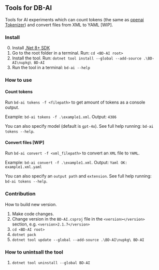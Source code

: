## Tools for DB-AI

Tools for AI experiments which can count tokens (the same as [openai Tokenizer](https://platform.openai.com/tokenizer)) and convert files from XML to YAML [WIP].

### Install
0. Install [.Net 8+ SDK](https://dotnet.microsoft.com/en-us/download/dotnet/8.0)
1. Go to the root folder in a terminal. Run: `cd <BD-AI root>`
1. Install the tool. Run: `dotnet tool install --global --add-source .\BD-AI\nupkg\ BD-AI`
1. Run the tool in a terminal: `bd-ai --help`

### How to use

#### Count tokens

Run `bd-ai tokens -f <filepath>` to get amount of tokens as a console output.

Example: `bd-ai tokens -f .\example1.xml`. Output: `4386`

You can also specify model (default is `gpt-4o`). See full help running: `bd-ai tokens --help`.

#### Convert files [WIP]

Run `bd-ai convert -f <xml_filepath>` to convert an `XML` file to `YAML`. 

Example: `bd-ai convert -f .\example1.xml`. Output: `Yaml OK: example1.xml.yaml`

You can also specify an `output path` and `extension`. See full help running: `bd-ai tokens --help`.

### Contribution

How to build new version.

1. Make code changes.
1. Change version in the `BD-AI.csproj` file in the `<version></version>` section, e.g. `<version>2.1.7</version>`
1. `cd <BD-AI root>`
1. `dotnet pack`
1. `dotnet tool update --global --add-source .\BD-AI\nupkg\ BD-AI`

### How to unintsall the tool
1. `dotnet tool uninstall --global BD-AI `
